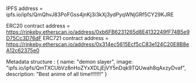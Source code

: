 IPFS address = ipfs.io/ipfs/QmQhvJ83PoFGss4jnKj3i3kXj3ydPyqWNjGRf5CY29KJRE

ERC20 contract address = 
https://rinkeby.etherscan.io/address/0xb6FB6231265d8E4132249fF74B5e9D75Cc3D76dF
ERC721 contract address = 
https://rinkeby.etherscan.io/address/0x314ec5615Ecf5cC83e124C20E8B8eA12c62375e0


Metadata structure : {
name: "demon slayer",
image: "ipfs.io/ipfs/QmTXCUbVz8nHoZYxXDLjEjVY5nDqk9TQUwah8qAxzyDvaf",
description: "Best anime of all time!!!!!!!"
}